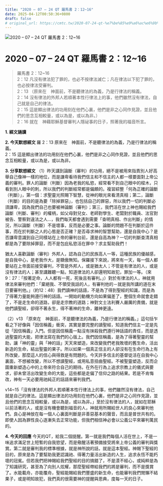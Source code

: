 ```yaml
---
title: "2020 – 07 – 24 QT 羅馬書 2：12~16"
date: 2025-04-12T00:50:36+0800
draft: false
# original_url: https://cmtc.tw/2020-07-24-qt-%e7%be%85%e9%a6%ac%e6%9b%b8-2%ef%bc%9a1216
---
```


![2020 – 07 – 24 QT 羅馬書 2：12\~16](/images/qt.jpg   "2020 – 07 – 24 QT 羅馬書 2：12\~16")

# 2020 – 07 – 24 QT 羅馬書 2：12\~16

> 羅馬書 2：12\~16  
> 2：12 凡沒有律法犯了罪的，也必不按律法滅亡；凡在律法以下犯了罪的，也必按律法受審判。  
> 2：13 （原來在　神面前，不是聽律法的為義，乃是行律法的稱義。  
> 2：14 沒有律法的外邦人若順著本性行律法上的事，他們雖然沒有律法，自己就是自己的律法。  
> 2：15 這是顯出律法的功用刻在他們心裏，他們是非之心同作見證，並且他們的思念互相較量，或以為是，或以為非。）  
> 2：16 就在　神藉耶穌基督審判人隱祕事的日子，照著我的福音所言。

**1. 經文誦讀**

**2.  今天默想經文**
羅 2：13 原來在　神面前，不是聽律法的為義，乃是行律法的稱義。  
2：15 這是顯出律法的功用刻在他們心裏，他們是非之心同作見證，並且他們的思念互相較量，或以為是，或以為非。

**3. 分享默想經文**
（1）昨天講到論斷（審判）的功用，絕不是被用來指責別人好高舉自己像神一樣的地位，而是謙卑看待我們信主和不信主的人都一樣要面對上帝公義的審判。罪人的論斷（判斷）因為老我的私慾，經常看不到自己眼中的樑木，只看到別人眼中的刺，所以我們的判斷經常都是偏頗的。複習綜整「何為正確的論斷（判斷）」，第一個：求聖靈光照賜下智慧，從神的眼光來看清真相；第二，論斷（判斷）的目的是為要「除掉罪惡」，也包括自己的罪惡，所以我們一切的判斷必須謙卑，因為我們自己也要被神論斷（審判）；第三，我們活在世上神也賜給我們論斷（判斷、審判）的權柄，如父母對兒女、老師對學生、老闆對於職員、法官對被告、警察對違法之人…，我們每天都會遇到需要「查明真相、作出判斷」的情況，所以論斷（判斷）不是壞事，反而是必要之事。論斷的問題不在判斷於這件事，而在於判斷之人的心態是否正確？是否尋求神的智慧幫助，還是自我中心？是否謙卑意識到自己同樣站在上帝的審判台前，還是自高為神？一切的判斷查清真相都是為了要除掉罪惡，而不是包庇私慾活在罪中？求主幫助我們！

猶太人喜歡論斷（審判）外邦人，認為自己的民族高人一等，這種民族的優越感，是自我中心，是老我作大，是驕傲無知。保羅接下來說，將來有一天，每一個人都要站在上帝面前接受審判，不管是外邦人，或是猶太人；不管是有律法的人，或是沒有律法的人；甚至講難聽一點，知道律法的人卻還明知故犯，罪加一等。（來9：27：「按著定命，人人都有一死，死後且有審判。」）對於有律法的人，神就用律法來審判他們：「棄絕我、不領受我話的人，有審判他的－就是我所講的道在末日要審判他。」（約12：48）我們讀神的話語，不是為了得到聖經的知識，而是為了得著力量能夠遵行神的話語。一開始的動機方向如果偏差了，整個生命就會走錯了，不是走生命的道路，卻是走宗教的道路；神對文士法利賽人嚴厲的責備，就是他們讀聖經，卻得不著永生，得不著神的生命，離神更遠。

（2）v13 「原來在　神面前，不是聽律法的為義，乃是行律法的稱義。」這句括乍看之下好像與「因信稱義」衝突，其實是要完整的讀聖經，知道我們信主一定是先從「因信稱義」入門。但是因信稱義一點沒有抹殺我們遵行神話語的責任，而是透過聖靈的大能，把律法寫在我們的心版上。我們因信稱義，是為了得著聖靈的幫助，讓「神的靈」與「神的話」天天來塑造，來改變我們老我敗壞的舊生命，活出新造的生命，結出聖靈的果子。所以如果一個真正信主的人卻沒有在生命行為上有所改變，那麼這人的信心與得救是有問題的。今天許多信主的基督徒活在自我中心裏面，不想被改變，所以不想讀聖經，或用私意扭曲聖經。不被聖靈塑造，反而企圖重新塑造心中的上帝來符合自己的期待。在外在行為上追求宗教上的儀式與要求，卻未曾活出改變生命的大能，這些都是走偏了信仰之路的結果。若是不肯悔改，神有一天必要用祂純正的話語來審判我們。

v14\~15「沒有律法的外邦人若順著本性行律法上的事，他們雖然沒有律法，自己就是自己的律法。這是顯出律法的功用刻在他們心裏，他們是非之心同作見證，並且他們的思念互相較量，或以為是，或以為非。」至於沒有律法的人，就如在耶穌以前活著的人，或是沒有機會聽到福音的人，神就用所賜給世人的良心來審判他們。良心是神放在每一個人心裏面判斷是非善惡基本的聲音，而且是普世共有的。即使人因為罪性良心逐漸失去正常功能，但我們相信神必會以公義公平來審判萬民的。

**4. 今天的回應**
今天的QT，給我二個提醒。第一就是我們每個人活在世上，不是一味追求滿足世上短暫的自我慾望，而是儆醒活著預備接受將來上帝公義的審判與獎賞。第二就是審判我的標準根據，就是神所說的話，就是這本聖經。神賜下聖經的目的，原來是為了要幫助我更認識祂、得著力量活出新造的人生，追求永恆不能朽壞的冠冕。但若我們把神賜給我們聖經的目的搞錯了，不是漠不經心，或純粹是為了知識研究，甚至為了向別人炫耀，那麼聖經帶給我們的將是審判，而不是獎賞了。水能載舟，亦能覆舟，聖經能賜給我們豐盛的新生命，也能審判我們閒懶不結果子，或是明知故犯，我們真的很需要神的提醒與恩典，度每一天的日子。
